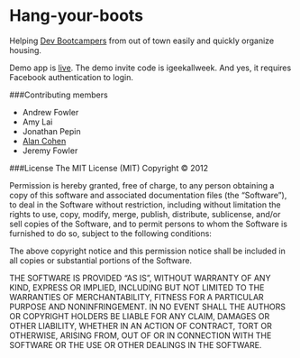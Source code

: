 Hang-your-boots
======

Helping [Dev Bootcampers](http://www.devbootcamp.com) from out of town easily and quickly organize housing.

Demo app is [live](http://hangyourboots.herokuapp.com). The demo invite code is igeekallweek. And yes, it requires Facebook authentication to login.

###Contributing members

- Andrew Fowler
- Amy Lai
- Jonathan Pepin
- [Alan Cohen](http://lumberj.github.com)
- Jeremy Fowler

###License
The MIT License (MIT)
Copyright © 2012

Permission is hereby granted, free of charge, to any person obtaining a copy of this software and associated documentation files (the “Software”), to deal in the Software without restriction, including without limitation the rights to use, copy, modify, merge, publish, distribute, sublicense, and/or sell copies of the Software, and to permit persons to whom the Software is furnished to do so, subject to the following conditions:

The above copyright notice and this permission notice shall be included in all copies or substantial portions of the Software.

THE SOFTWARE IS PROVIDED “AS IS”, WITHOUT WARRANTY OF ANY KIND, EXPRESS OR IMPLIED, INCLUDING BUT NOT LIMITED TO THE WARRANTIES OF MERCHANTABILITY, FITNESS FOR A PARTICULAR PURPOSE AND NONINFRINGEMENT. IN NO EVENT SHALL THE AUTHORS OR COPYRIGHT HOLDERS BE LIABLE FOR ANY CLAIM, DAMAGES OR OTHER LIABILITY, WHETHER IN AN ACTION OF CONTRACT, TORT OR OTHERWISE, ARISING FROM, OUT OF OR IN CONNECTION WITH THE SOFTWARE OR THE USE OR OTHER DEALINGS IN THE SOFTWARE.
